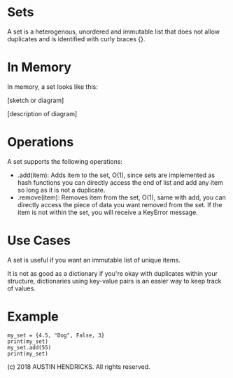 # Sets

A set is a heterogenous, unordered and immutable list that does not allow duplicates and is identified with curly braces {}.

# In Memory

In memory, a set looks like this:

\[sketch or diagram\]

\[description of diagram\]

# Operations

A set supports the following operations:

* .add(item): Adds item to the set, O(1), since sets are implemented as hash functions you can directly access the end of list and add any item so long as it is not a duplicate.
* .remove(item): Removes item from the set, O(1), same with add, you can directly access the piece of data you want removed from the set. If the item is not within the set, you will receive a KeyError message.

# Use Cases

A set is useful if you want an immutable list of unique items.

It is not as good as a dictionary if you're okay with duplicates within your structure, dictionaries using key-value pairs is an easier way to keep track of values.

# Example

```
my_set = {4.5, "Dog", False, 3}
print(my_set)
my_set.add(55)
print(my_set)
```

(c) 2018 AUSTIN HENDRICKS. All rights reserved.

